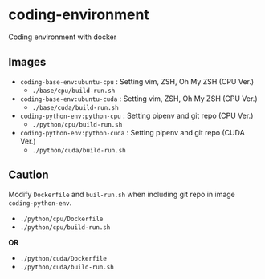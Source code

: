 # coding-environment
Coding environment with docker

## Images
* `coding-base-env:ubuntu-cpu`    : Setting vim, ZSH, Oh My ZSH (CPU Ver.)
  * `./base/cpu/build-run.sh`
* `coding-base-env:ubuntu-cuda`   : Setting vim, ZSH, Oh My ZSH (CPU Ver.)
  * `./base/cuda/build-run.sh`
* `coding-python-env:python-cpu`  : Setting pipenv and git repo (CPU Ver.)
  * `./python/cpu/build-run.sh`
* `coding-python-env:python-cuda` : Setting pipenv and git repo (CUDA Ver.)
  * `./python/cuda/build-run.sh`

## Caution
Modify `Dockerfile` and `buil-run.sh` when including git repo in image `coding-python-env`.
  * `./python/cpu/Dockerfile`
  * `./python/cpu/build-run.sh`

**OR**

  * `./python/cuda/Dockerfile`
  * `./python/cuda/build-run.sh`
